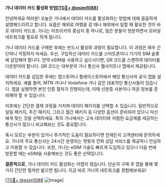 **가나 데이터 카드 활성화 방법[[TG💪+ @esim1088](https://t.me/s/esim1088)]**

안녕하세요 여러분! 오늘은 가나에서 데이터 카드를 활성화하는 방법에 대해 꼼꼼하게 설명해드리려고 합니다. 요즘은 해외로 여행을 갈 때나 해외에서 일할 때 필요한 것이 바로 데이터 카드죠. 가나는 아프리카의 중심지 중 하나로, 많은 분들이 방문하면서 모바일 네트워크를 필요로 하게 됩니다.

가나 데이터 카드를 구매한 후에는 반드시 활성화 과정이 필요합니다. 이 과정은 매우 간단하니 걱정하지 마세요. 우선, 구입하신 데이터 카드를 스마트폰이나 기기의 SIM 슬롯에 삽입해야 합니다. 만약 eSIM을 사용하고 싶으시다면, QR 코드를 스캔하여 데이터를 다운받아야 합니다. QR 코드는 대부분의 가나 통신사 웹사이트나 앱에서 제공됩니다.

데이터 카드를 삽입한 후에는 앱스토어나 플레이스토어에서 해당 통신사의 공식 앱을 설치하세요. 예를 들어, MTN 가나나 Vodafone 가나 같은 대표적인 통신사들이 있습니다. 앱을 실행하면 본인 인증 절차가 진행되는데, 이때 신분증 사본이나 여권 정보를 준비해야 할 수 있습니다.

이후에는 간단한 결제 과정을 거치며 데이터 패키지를 선택할 수 있습니다. 일반적으로 일일 패키지, 주간 패키지, 그리고 월간 패키지 등 다양한 옵션이 준비되어 있으니 자신에게 맞는 것을 선택하세요. 특히 가나에서는 고속 데이터와 저렴한 요금제를 제공하는 통신사가 많으니 비교해보는 것도 중요합니다.

혹시 모르는 부분이 있거나 추가적인 도움이 필요하다면 언제든지 고객센터에 문의하세요. 가나의 주요 통신사는 24시간 운영되는 챗봇과 전화 상담 서비스를 제공하니 안심하고 이용할 수 있습니다. 또한, 가나는 eSIM 기술도 빠르게 도입하고 있으니 다음 번에 방문할 때는 eSIM을 사용해보는 것도 좋은 선택입니다.

**결론적으로**, 가나 데이터 카드 활성화는 어렵지 않습니다. 단순히 구매 후 앱을 통해 몇 가지 간단한 절차만 밟으면 됩니다. 지금 바로 가나의 네트워크를 경험해보세요! 

[[TG💪+ @esim1088](https://t.me/s/esim1088) ![Image](https://i.postimg.cc/Y0z9fWf4/image.png)]